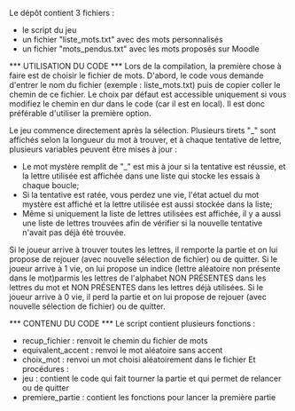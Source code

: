 Le dépôt contient 3 fichiers : 
- le script du jeu
- un fichier "liste_mots.txt" avec des mots personnalisés
- un fichier "mots_pendus.txt" avec les mots proposés sur Moodle

*** UTILISATION DU CODE ***
Lors de la compilation, la première chose à faire est de choisir le fichier de mots. D'abord, le code vous demande d'entrer le nom du fichier (exemple : liste_mots.txt) puis de copier coller le chemin de ce fichier.
Le choix par défaut est accessible uniquement si vous modifiez le chemin en dur dans le code (car il est en local). Il est donc préférable d'utiliser la première option. 

Le jeu commence directement après la sélection. Plusieurs tirets "_" sont affichés selon la longueur du mot à trouver, et à chaque tentative de lettre, plusieurs variables peuvent être mises à jour :
- Le mot mystère remplit de "_" est mis à jour si la tentative est réussie, et la lettre utilisée est affichée dans une liste qui stocke les essais à chaque boucle;
- Si la tentative est ratée, vous perdez une vie, l'état actuel du mot mystère est affiché et la lettre utilisée est aussi stockée dans la liste;
- Même si uniquement la liste de lettres utilisées est affichée, il y a aussi une liste de lettres trouvées afin de vérifier si la nouvelle tentative n'avait pas déjà été trouvée.

Si le joueur arrive à trouver toutes les lettres, il remporte la partie et on lui propose de rejouer (avec nouvelle sélection de fichier) ou de quitter.
Si le joueur arrive à 1 vie, on lui propose un indice (lettre aléatoire non présente dans le mot)parmis les lettres de l'alphabet NON PRÉSENTES dans les lettres du mot et 
NON PRÉSENTES dans les lettres déjà utilisées.
Si le joueur arrive à 0 vie, il perd la partie et on lui propose de rejouer (avec nouvelle sélection de fichier) ou de quitter.

*** CONTENU DU CODE *** 
Le script contient plusieurs fonctions :
- recup_fichier : renvoit le chemin du fichier de mots
- equivalent_accent : renvoi le mot aléatoire sans accent
- choix_mot : renvoi un mot choisi aléatoirement dans le fichier
  Et procédures :
- jeu : contient le code qui fait tourner la partie et qui permet de relancer ou de quitter
- premiere_partie : contient les fonctions pour lancer la première partie

